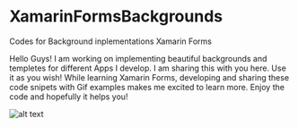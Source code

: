 # XamarinFormsBackgrounds
Codes for Background inplementations Xamarin Forms

Hello Guys!
I am working on implementing beautiful backgrounds and templetes for different Apps I develop. I am sharing this with you here. Use it as you wish!
While learning Xamarin Forms, developing and sharing these code snipets with Gif examples makes me excited to learn more.
Enjoy the code and hopefully it helps you!

![alt text](https://github.com/giovannapp/XamarinFormsBackgrounds/blob/main/BackgroundImageAnimationsandGradiant.gif?raw=true)
